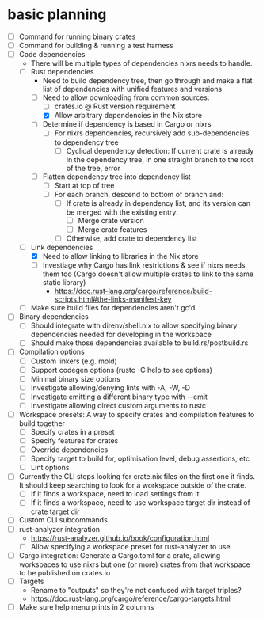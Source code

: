 # basic planning

-[ ] Command for running binary crates
-[ ] Command for building & running a test harness
-[ ] Code dependencies
	- There will be multiple types of dependencies nixrs needs to handle.
	-[ ] Rust dependencies
		- Need to build dependency tree, then go through and make a flat list of dependencies with unified features and versions
		-[ ] Need to allow downloading from common sources:
			-[ ] crates.io @ Rust version requirement
			-[x] Allow arbitrary dependencies in the Nix store
		-[ ] Determine if dependency is based in Cargo or nixrs
			-[ ] For nixrs dependencies, recursively add sub-dependencies to dependency tree
				-[ ] Cyclical dependency detection: If current crate is already in the dependency tree, in one straight branch to the root of the tree, error
		-[ ] Flatten dependency tree into dependency list
			-[ ] Start at top of tree
			-[ ] For each branch, descend to bottom of branch and:
				-[ ] If crate is already in dependency list, and its version can be merged with the existing entry:
					-[ ] Merge crate version
					-[ ] Merge crate features
				-[ ] Otherwise, add crate to dependency list
	-[ ] Link dependencies
		-[x] Need to allow linking to libraries in the Nix store
		-[ ] Investiage why Cargo has link restrictions & see if nixrs needs them too (Cargo doesn't allow multiple crates to link to the same static library)
			- https://doc.rust-lang.org/cargo/reference/build-scripts.html#the-links-manifest-key
	-[ ] Make sure build files for dependencies aren't gc'd
-[ ] Binary dependencies
	-[ ] Should integrate with direnv/shell.nix to allow specifying binary dependencies needed for developing in the workspace
	-[ ] Should make those dependencies available to build.rs/postbuild.rs
-[ ] Compilation options
	-[ ] Custom linkers (e.g. mold)
	-[ ] Support codegen options (rustc -C help to see options)
	-[ ] Minimal binary size options
	-[ ] Investigate allowing/denying lints with -A, -W, -D
	-[ ] Investigate emitting a different binary type with --emit
	-[ ] Investigate allowing direct custom arguments to rustc
-[ ] Workspace presets: A way to specify crates and compilation features to build together
	-[ ] Specify crates in a preset
	-[ ] Specify features for crates
	-[ ] Override dependencies
	-[ ] Specify target to build for, optimisation level, debug assertions, etc
	-[ ] Lint options
-[ ] Currently the CLI stops looking for crate.nix files on the first one it finds. It should keep searching to look for a workspace outside of the crate.
	-[ ] If it finds a workspace, need to load settings from it
	-[ ] If it finds a workspace, need to use workspace target dir instead of crate target dir
-[ ] Custom CLI subcommands
-[ ] rust-analyzer integration
	- https://rust-analyzer.github.io/book/configuration.html
	-[ ] Allow specifying a workspace preset for rust-analyzer to use
-[ ] Cargo integration: Generate a Cargo.toml for a crate, allowing workspaces to use nixrs but one (or more) crates from that workspace to be published on crates.io
-[ ] Targets
	- Rename to "outputs" so they're not confused with target triples?
	- https://doc.rust-lang.org/cargo/reference/cargo-targets.html
-[ ] Make sure help menu prints in 2 columns

